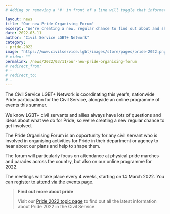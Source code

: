 ```yaml
---
# Adding or removing a '#' in front of a line will toggle that information off and on from being processed. 

layout: news
title: "Our new Pride Organising Forum"
excerpt: "We're creating a new, regular chance to find out about and shape our plans for Pride 2022"
date: 2022-03-11
author: "Civil Service LGBT+ Network"
category: 
- pride-2022
image: "https://www.civilservice.lgbt/images/store/pages/pride-2022.png"
# video: ""
permalink: /news/2022/03/11/our-new-pride-organising-forum
# redirect_from: 
# - 
# redirect_to: 
# - 
---
```


The Civil Service LGBT+ Network is coordinating this year’s, nationwide Pride participation for the Civil Service, alongside an online programme of events this summer.

We know LGBT+ civil servants and allies always have lots of questions and ideas about what we do for Pride, so we're creating a new regular chance to get involved.

The Pride Organising Forum is an opportunity for any civil servant who is involved in organising activities for Pride in their department or agency to hear about our plans and help to shape them.

The forum will particularly focus on attendance at physical pride marches and parades across the country, but also on our online programme for 2022. 

The meetings will take place every 4 weeks, starting on 14 March 2022. You can [register to attend via the events page](https://www.civilservice.lgbt/events/).

> **Find out more about pride**
> 
> Visit our [Pride 2022 topic page](/topic/pride-2022) to find out all the latest information about Pride 2022 in the Civil Service.
